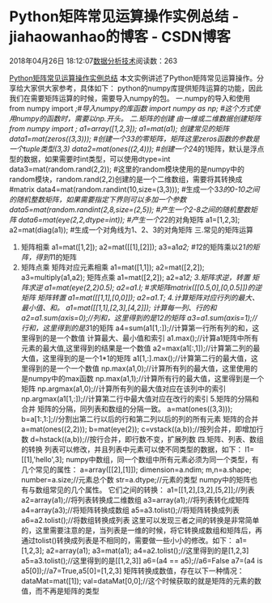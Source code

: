 
# Python矩阵常见运算操作实例总结 - jiahaowanhao的博客 - CSDN博客


2018年04月26日 18:12:07[数据分析技术](https://me.csdn.net/jiahaowanhao)阅读数：263


[Python矩阵常见运算操作实例总结](http://cda.pinggu.org/view/25376.html)
本文实例讲述了Python矩阵常见运算操作。分享给大家供大家参考，具体如下：
python的numpy库提供矩阵运算的功能，因此我们在需要矩阵运算的时候，需要导入numpy的包。
一.numpy的导入和使用
from numpy import *;\#导入numpy的库函数
import numpy as np; \#这个方式使用numpy的函数时，需要以np.开头。
二.矩阵的创建
由一维或二维数据创建矩阵
from numpy import *;
a1=array([1,2,3]);
a1=mat(a1);
创建常见的矩阵
data1=mat(zeros((3,3)));
\#创建一个3*3的零矩阵，矩阵这里zeros函数的参数是一个tuple类型(3,3)
data2=mat(ones((2,4)));
\#创建一个2*4的1矩阵，默认是浮点型的数据，如果需要时int类型，可以使用dtype=int
data3=mat(random.rand(2,2));
\#这里的random模块使用的是numpy中的random模块，random.rand(2,2)创建的是一个二维数组，需要将其转换成\#matrix
data4=mat(random.randint(10,size=(3,3)));
\#生成一个3*3的0-10之间的随机整数矩阵，如果需要指定下界则可以多加一个参数
data5=mat(random.randint(2,8,size=(2,5));
\#产生一个2-8之间的随机整数矩阵
data6=mat(eye(2,2,dtype=int));
\#产生一个2*2的对角矩阵
a1=[1,2,3];
a2=mat(diag(a1));
\#生成一个对角线为1、2、3的对角矩阵
三.常见的矩阵运算
1. 矩阵相乘
a1=mat([1,2]);
a2=mat([[1],[2]]);
a3=a1*a2;
\#1*2的矩阵乘以2*1的矩阵，得到1*1的矩阵
2. 矩阵点乘
矩阵对应元素相乘
a1=mat([1,1]);
a2=mat([2,2]);
a3=multiply(a1,a2);
矩阵点乘
a1=mat([2,2]);
a2=a1*2;
3.矩阵求逆，转置
矩阵求逆
a1=mat(eye(2,2)*0.5);
a2=a1.I;
\#求矩阵matrix([[0.5,0],[0,0.5]])的逆矩阵
矩阵转置
a1=mat([[1,1],[0,0]]);
a2=a1.T;
4.计算矩阵对应行列的最大、最小值、和。
a1=mat([[1,1],[2,3],[4,2]]);
计算每一列、行的和
a2=a1.sum(axis=0);//列和，这里得到的是1*2的矩阵
a3=a1.sum(axis=1);//行和，这里得到的是3*1的矩阵
a4=sum(a1[1,:]);//计算第一行所有列的和，这里得到的是一个数值
计算最大、最小值和索引
a1.max();//计算a1矩阵中所有元素的最大值,这里得到的结果是一个数值
a2=max(a1[:,1]);//计算第二列的最大值，这里得到的是一个1*1的矩阵
a1[1,:].max();//计算第二行的最大值，这里得到的是一个一个数值
np.max(a1,0);//计算所有列的最大值，这里使用的是numpy中的max函数
np.max(a1,1);//计算所有行的最大值，这里得到是一个矩阵
np.argmax(a1,0);//计算所有列的最大值对应在该列中的索引
np.argmax(a1[1,:]);//计算第二行中最大值对应在改行的索引
5.矩阵的分隔和合并
矩阵的分隔，同列表和数组的分隔一致。
a=mat(ones((3,3)));
b=a[1:,1:];//分割出第二行以后的行和第二列以后的列的所有元素
矩阵的合并
a=mat(ones((2,2)));
b=mat(eye(2));
c=vstack((a,b));//按列合并，即增加行数
d=hstack((a,b));//按行合并，即行数不变，扩展列数
四.矩阵、列表、数组的转换
列表可以修改，并且列表中元素可以使不同类型的数据，如下：
l1=[[1],'hello',3];
numpy中数组，同一个数组中所有元素必须为同一个类型，有几个常见的属性：
a=array([[2],[1]]);
dimension=a.ndim;
m,n=a.shape;
number=a.size;//元素总个数
str=a.dtype;//元素的类型
numpy中的矩阵也有与数组常见的几个属性。
它们之间的转换：
a1=[[1,2],[3,2],[5,2]];//列表
a2=array(a1);//将列表转换成二维数组
a3=array(a1);//将列表转化成矩阵
a4=array(a3);//将矩阵转换成数组
a5=a3.tolist();//将矩阵转换成列表
a6=a2.tolist();//将数组转换成列表
这里可以发现三者之间的转换是非常简单的，这里需要注意的是，当列表是一维的时候，将它转换成数组和矩阵后，再通过tolist()转换成列表是不相同的，需要做一些小小的修改。如下：
a1=[1,2,3];
a2=array(a1);
a3=mat(a1);
a4=a2.tolist();//这里得到的是[1,2,3]
a5=a3.tolist();//这里得到的是[[1,2,3]]
a6=(a4 == a5);//a6=False
a7=(a4 is a5[0]);//a7=True,a5[0]=[1,2,3]
矩阵转换成数值，存在以下一种情况：
dataMat=mat([1]);
val=dataMat[0,0];//这个时候获取的就是矩阵的元素的数值，而不再是矩阵的类型

